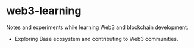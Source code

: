 # web3-learning
Notes and experiments while learning Web3 and blockchain development.
- Exploring Base ecosystem and contributing to Web3 communities.
